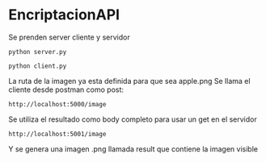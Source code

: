 # EncriptacionAPI

Se prenden server cliente y servidor
```
python server.py
```
```
python client.py
```
La ruta de la imagen ya esta definida para que sea apple.png
Se llama el cliente desde postman como post:
```
http://localhost:5000/image
```
Se utiliza el resultado como body completo para usar un get en el servidor
```
http://localhost:5001/image
```
Y se genera una imagen .png llamada result que contiene la imagen visible
